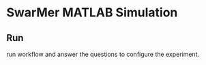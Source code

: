 # SwarMer MATLAB Simulation

## Run
run workflow and answer the questions to configure the experiment.
